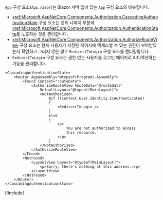 `App` 구성 요소(`App.razor`)는 Blazor 서버 앱에 있는 `App` 구성 요소와 비슷합니다.

* <xref:Microsoft.AspNetCore.Components.Authorization.CascadingAuthenticationState> 구성 요소는 앱의 나머지 부분에 <xref:Microsoft.AspNetCore.Components.Authorization.AuthenticationState>를 노출하는 것을 관리합니다.
* <xref:Microsoft.AspNetCore.Components.Authorization.AuthorizeRouteView> 구성 요소는 현재 사용자가 지정된 페이지에 액세스할 수 있는 권한이 부여받았는지 확인하고 그러지 않은 경우 `RedirectToLogin` 구성 요소를 렌더링합니다.
* `RedirectToLogin` 구성 요소는 권한 없는 사용자를 로그인 페이지로 리디렉션하는 기능을 관리합니다.

```razor
<CascadingAuthenticationState>
    <Router AppAssembly="@typeof(Program).Assembly">
        <Found Context="routeData">
            <AuthorizeRouteView RouteData="@routeData" 
                DefaultLayout="@typeof(MainLayout)">
                <NotAuthorized>
                    @if (!context.User.Identity.IsAuthenticated)
                    {
                        <RedirectToLogin />
                    }
                    else
                    {
                        <p>
                            You are not authorized to access 
                            this resource.
                        </p>
                    }
                </NotAuthorized>
            </AuthorizeRouteView>
        </Found>
        <NotFound>
            <LayoutView Layout="@typeof(MainLayout)">
                <p>Sorry, there's nothing at this address.</p>
            </LayoutView>
        </NotFound>
    </Router>
</CascadingAuthenticationState>
```

[!include[](../prefer-exact-matches.md)]
